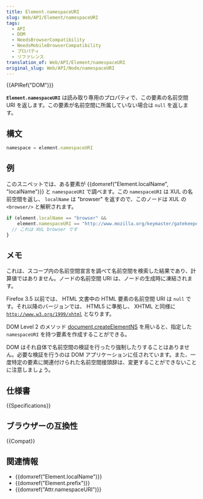 ```yaml
---
title: Element.namespaceURI
slug: Web/API/Element/namespaceURI
tags:
  - API
  - DOM
  - NeedsBrowserCompatibility
  - NeedsMobileBrowserCompatibility
  - プロパティ
  - リファレンス
translation_of: Web/API/Element/namespaceURI
original_slug: Web/API/Node/namespaceURI
---
```

{{APIRef("DOM")}}

**`Element.namespaceURI`** は読み取り専用のプロパティで、この要素の名前空間 URI を返します。この要素が名前空間に所属していない場合は `null` を返します。

## 構文

```js
namespace = element.namespaceURI
```

## 例

このスニペットでは、ある要素が {{domxref("Element.localName", "localName")}} と `namespaceURI` で調べます。この `namespaceURI` は XUL の名前空間を返し、 `localName` は "browser" を返すので、このノードは XUL の `<browser/>` と解釈されます。

```js
if (element.localName == "browser" &&
    element.namespaceURI == "http://www.mozilla.org/keymaster/gatekeeper/there.is.only.xul") {
  // これは XUL browser です
}
```

## メモ

これは、スコープ内の名前空間宣言を調べて名前空間を検索した結果であり、計算値ではありません。ノードの名前空間 URI は、ノードの生成時に凍結されます。

Firefox 3.5 以前では、 HTML 文書中の HTML 要素の名前空間 URI は `null` です。それ以降のバージョンでは、 HTML5 に準拠し、 XHTML と同様に [`http://www.w3.org/1999/xhtml`](https://www.w3.org/1999/xhtml) となります。

DOM Level 2 のメソッド [document.createElementNS](/en-US/docs/Web/API/Document/createElementNS) を用いると、指定した `namespaceURI` を持つ要素を作成することができる。

DOM はそれ自体で名前空間の検証を行ったり強制したりすることはありません。必要な検証を行うのは DOM アプリケーションに任されています。また、一度特定の要素に関連付けられた名前空間接頭辞は、変更することができないことに注意しましょう。

## 仕様書

{{Specifications}}

## ブラウザーの互換性

{{Compat}}

## 関連情報

- {{domxref("Element.localName")}}
- {{domxref("Element.prefix")}}
- {{domxref("Attr.namespaceURI")}}
